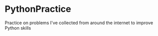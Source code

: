 # PythonPractice
Practice on problems I've collected from around the internet to improve Python skills
